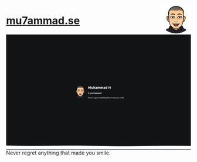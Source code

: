 <a href="https://github.com/iiMu7aMMaD/mu7ammad.se"><img align="right" width="80" src="./public/logo512.png"></a>
# [mu7ammad.se](https://mu7ammad.se/)
<a href="https://github.com/iiMu7aMMaD/mu7ammad.se"><img align="right" src="./public/banner.png"></a>

Never regret anything that made you smile.
